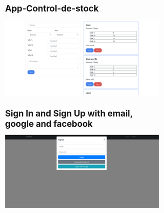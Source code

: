 # App-Control-de-stock

![](src/appStock.PNG)

# Sign In and Sign Up with email, google and facebook
![](src/auth.PNG)
